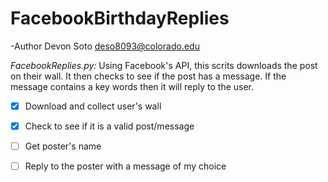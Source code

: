 # FacebookBirthdayReplies


-Author
Devon Soto
deso8093@colorado.edu


*FacebookReplies.py:* Using Facebook's API, this scrits downloads the post on their wall. It then checks to see if the post has a message. If the message contains a key words then it will reply to the user. 

-[x] Download and collect user's wall 
-[x] Check to see if it is a valid post/message
-[ ] Get poster's name 
-[ ] Reply to the poster with a message of my choice

